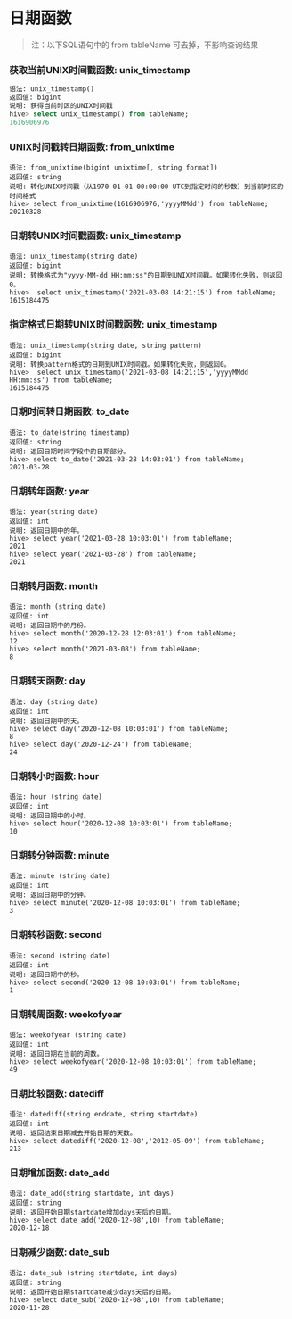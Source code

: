 # 日期函数
>注：以下SQL语句中的 from tableName 可去掉，不影响查询结果

### 获取当前UNIX时间戳函数: unix_timestamp
```sql
语法: unix_timestamp()
返回值: bigint
说明: 获得当前时区的UNIX时间戳
hive> select unix_timestamp() from tableName;
1616906976
```
### UNIX时间戳转日期函数: from_unixtime
```hql
语法: from_unixtime(bigint unixtime[, string format])
返回值: string
说明: 转化UNIX时间戳（从1970-01-01 00:00:00 UTC到指定时间的秒数）到当前时区的时间格式
hive> select from_unixtime(1616906976,'yyyyMMdd') from tableName;
20210328
```
### 日期转UNIX时间戳函数: unix_timestamp
```hql
语法: unix_timestamp(string date)
返回值: bigint
说明: 转换格式为"yyyy-MM-dd HH:mm:ss"的日期到UNIX时间戳。如果转化失败，则返回0。
hive>  select unix_timestamp('2021-03-08 14:21:15') from tableName;
1615184475
```
### 指定格式日期转UNIX时间戳函数: unix_timestamp
```hql
语法: unix_timestamp(string date, string pattern)
返回值: bigint
说明: 转换pattern格式的日期到UNIX时间戳。如果转化失败，则返回0。
hive>  select unix_timestamp('2021-03-08 14:21:15','yyyyMMdd HH:mm:ss') from tableName;
1615184475
```
### 日期时间转日期函数: to_date
```hql
语法: to_date(string timestamp)
返回值: string
说明: 返回日期时间字段中的日期部分。
hive> select to_date('2021-03-28 14:03:01') from tableName;
2021-03-28
```
### 日期转年函数: year
```hql
语法: year(string date)
返回值: int
说明: 返回日期中的年。
hive> select year('2021-03-28 10:03:01') from tableName;
2021
hive> select year('2021-03-28') from tableName;
2021
```
### 日期转月函数: month
```hql
语法: month (string date)
返回值: int
说明: 返回日期中的月份。
hive> select month('2020-12-28 12:03:01') from tableName;
12
hive> select month('2021-03-08') from tableName;
8
```
### 日期转天函数: day
```hql
语法: day (string date)
返回值: int
说明: 返回日期中的天。
hive> select day('2020-12-08 10:03:01') from tableName;
8
hive> select day('2020-12-24') from tableName;
24
```
### 日期转小时函数: hour
```hql
语法: hour (string date)
返回值: int
说明: 返回日期中的小时。
hive> select hour('2020-12-08 10:03:01') from tableName;
10
```
### 日期转分钟函数: minute
```hql
语法: minute (string date)
返回值: int
说明: 返回日期中的分钟。
hive> select minute('2020-12-08 10:03:01') from tableName;
3
```
### 日期转秒函数: second
```hql
语法: second (string date)
返回值: int
说明: 返回日期中的秒。
hive> select second('2020-12-08 10:03:01') from tableName;
1
```
### 日期转周函数: weekofyear
```hql
语法: weekofyear (string date)
返回值: int
说明: 返回日期在当前的周数。
hive> select weekofyear('2020-12-08 10:03:01') from tableName;
49
```
### 日期比较函数: datediff
```hql
语法: datediff(string enddate, string startdate)
返回值: int
说明: 返回结束日期减去开始日期的天数。
hive> select datediff('2020-12-08','2012-05-09') from tableName;
213
```
### 日期增加函数: date_add
```hql
语法: date_add(string startdate, int days)
返回值: string
说明: 返回开始日期startdate增加days天后的日期。
hive> select date_add('2020-12-08',10) from tableName;
2020-12-18
```
### 日期减少函数: date_sub
```hql
语法: date_sub (string startdate, int days)
返回值: string
说明: 返回开始日期startdate减少days天后的日期。
hive> select date_sub('2020-12-08',10) from tableName;
2020-11-28
```